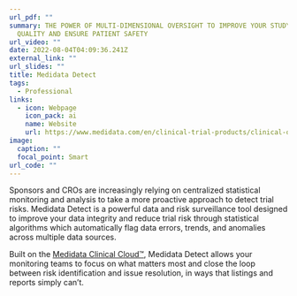```yaml
---
url_pdf: ""
summary: THE POWER OF MULTI-DIMENSIONAL OVERSIGHT TO IMPROVE YOUR STUDY DATA
  QUALITY AND ENSURE PATIENT SAFETY
url_video: ""
date: 2022-08-04T04:09:36.241Z
external_link: ""
url_slides: ""
title: Medidata Detect
tags:
  - Professional
links:
  - icon: Webpage
    icon_pack: ai
    name: Website
    url: https://www.medidata.com/en/clinical-trial-products/clinical-operations/rbqm/centralized-statistical-monitoring
image:
  caption: ""
  focal_point: Smart
url_code: ""
---
```

Sponsors and CROs are increasingly relying on centralized statistical monitoring and analysis to take a more proactive approach to detect trial risks. Medidata Detect is a powerful data and risk surveillance tool designed to improve your data integrity and reduce trial risk through statistical algorithms which automatically flag data errors, trends, and anomalies across multiple data sources.

Built on the [Medidata Clinical Cloud™](https://www.medidata.com/en/clinical-trial-products/unified-platform), Medidata Detect allows your monitoring teams to focus on what matters most and close the loop between risk identification and issue resolution, in ways that listings and reports simply can’t.
